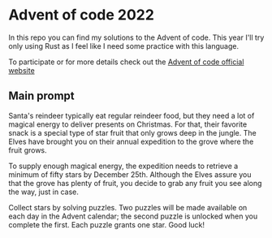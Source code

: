 # Advent of code 2022

In this repo you can find my solutions to the Advent of code. This year I'll try only using Rust as I feel like I need some practice with this language.

To participate or for more details check out the [Advent of code official website](https://adventofcode.com)

## Main prompt

Santa's reindeer typically eat regular reindeer food, but they need a lot of magical energy to deliver presents on Christmas. For that, their favorite snack is a special type of star fruit that only grows deep in the jungle. The Elves have brought you on their annual expedition to the grove where the fruit grows.

To supply enough magical energy, the expedition needs to retrieve a minimum of fifty stars by December 25th. Although the Elves assure you that the grove has plenty of fruit, you decide to grab any fruit you see along the way, just in case.

Collect stars by solving puzzles. Two puzzles will be made available on each day in the Advent calendar; the second puzzle is unlocked when you complete the first. Each puzzle grants one star. Good luck!

